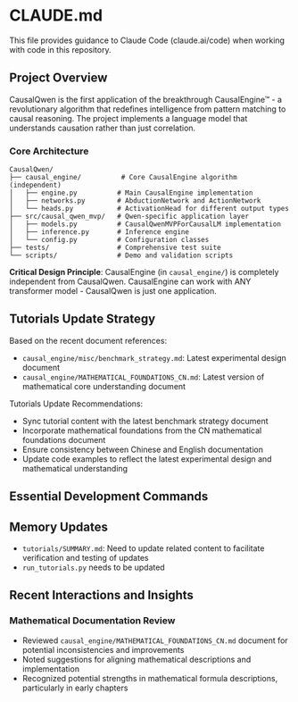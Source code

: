 # CLAUDE.md

This file provides guidance to Claude Code (claude.ai/code) when working with code in this repository.

## Project Overview

CausalQwen is the first application of the breakthrough CausalEngine™ - a revolutionary algorithm that redefines intelligence from pattern matching to causal reasoning. The project implements a language model that understands causation rather than just correlation.

### Core Architecture

```
CausalQwen/
├── causal_engine/          # Core CausalEngine algorithm (independent)
│   ├── engine.py          # Main CausalEngine implementation
│   ├── networks.py        # AbductionNetwork and ActionNetwork
│   └── heads.py           # ActivationHead for different output types
├── src/causal_qwen_mvp/   # Qwen-specific application layer
│   ├── models.py          # CausalQwenMVPForCausalLM implementation
│   ├── inference.py       # Inference engine
│   └── config.py          # Configuration classes
├── tests/                 # Comprehensive test suite
└── scripts/               # Demo and validation scripts
```

**Critical Design Principle**: CausalEngine (in `causal_engine/`) is completely independent from CausalQwen. CausalEngine can work with ANY transformer model - CausalQwen is just one application.

## Tutorials Update Strategy

Based on the recent document references:
- `causal_engine/misc/benchmark_strategy.md`: Latest experimental design document
- `causal_engine/MATHEMATICAL_FOUNDATIONS_CN.md`: Latest version of mathematical core understanding document

Tutorials Update Recommendations:
- Sync tutorial content with the latest benchmark strategy document
- Incorporate mathematical foundations from the CN mathematical foundations document
- Ensure consistency between Chinese and English documentation
- Update code examples to reflect the latest experimental design and mathematical understanding

## Essential Development Commands

## Memory Updates

- `tutorials/SUMMARY.md`: Need to update related content to facilitate verification and testing of updates
- `run_tutorials.py` needs to be updated

## Recent Interactions and Insights

### Mathematical Documentation Review
- Reviewed `causal_engine/MATHEMATICAL_FOUNDATIONS_CN.md` document for potential inconsistencies and improvements
- Noted suggestions for aligning mathematical descriptions and implementation
- Recognized potential strengths in mathematical formula descriptions, particularly in early chapters